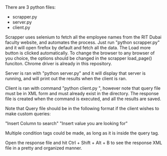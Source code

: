 There are 3 python files: 
- scrapper.py
- server.py
- client.py

Scrapper uses selenium to fetch all the employee names from the RIT Dubai faculty website, and automates the process. Just run "python scrapper.py" and it will open firefox 
by default and fetch all the data. The Load more button is clicked automatically. 
To change the browser to any browser of you choice, the options should be changed in the scrapper load_page() funciton. Chrome driver is already in this repository. 

Server is ran with "python server.py" and it will display that server is running, and will print out the results when the client is ran. 

Client is ran with command "python client.py <query file> <response file>", however note that query file must be in XML form and must already exist in the directory. 
The response file is created when the command is executed, and all the results are saved. 

Note that Query file should be in the following format if the client wishes to make custom queries: 

<query>
  <condition>
  <column>"Insert Column to search"</column>
  <value>"Insert value you are looking for"</value>
  </condition>
</query>

Multiple condition tags could be made, as long as it is inside the query tag.

Open the response file and hit Ctrl + Shift + Alt + B to see the response XML file in a pretty and organized manner. 

